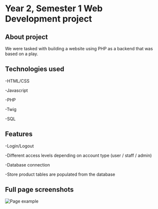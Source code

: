 # Year 2, Semester 1 Web Development project


## About project
We were tasked with building a website using PHP as a backend that was based on a play.

## Technologies used
-HTML/CSS

-Javascript

-PHP

-Twig

-SQL



## Features

-Login/Logout

-Different access levels depending on account type (user / staff / admin)

-Database connection 

-Store product tables are populated from the database



## Full page screenshots

![Page example](https://i.imgur.com/bmoi66E.jpg)
